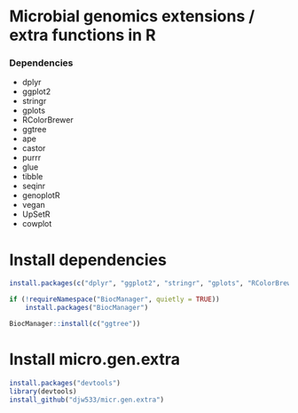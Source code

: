 # Microbial genomics extensions / extra functions in R


### Dependencies

* dplyr
* ggplot2
* stringr
* gplots
* RColorBrewer  
* ggtree
* ape
* castor
* purrr
* glue
* tibble
* seqinr
* genoplotR
* vegan
* UpSetR
* cowplot


# Install dependencies

```R
install.packages(c("dplyr", "ggplot2", "stringr", "gplots", "RColorBrewer", "ape", "castor", "purrr", "glue", "tibble", "seqinr","genoplotR","vegan", "UpSetR", "cowplot"))

if (!requireNamespace("BiocManager", quietly = TRUE))
    install.packages("BiocManager")

BiocManager::install(c("ggtree"))
```


# Install micro.gen.extra

```R
install.packages("devtools")
library(devtools)
install_github("djw533/micr.gen.extra")
```
